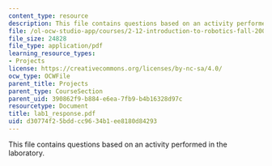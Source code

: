 ```yaml
---
content_type: resource
description: This file contains questions based on an activity performed in the laboratory.
file: /ol-ocw-studio-app/courses/2-12-introduction-to-robotics-fall-2005/d30774f25bddcc9634b1ee8180d84293_lab1_response.pdf
file_size: 24828
file_type: application/pdf
learning_resource_types:
- Projects
license: https://creativecommons.org/licenses/by-nc-sa/4.0/
ocw_type: OCWFile
parent_title: Projects
parent_type: CourseSection
parent_uid: 390862f9-b884-e6ea-7fb9-b4b16328d97c
resourcetype: Document
title: lab1_response.pdf
uid: d30774f2-5bdd-cc96-34b1-ee8180d84293
---
```

This file contains questions based on an activity performed in the laboratory.